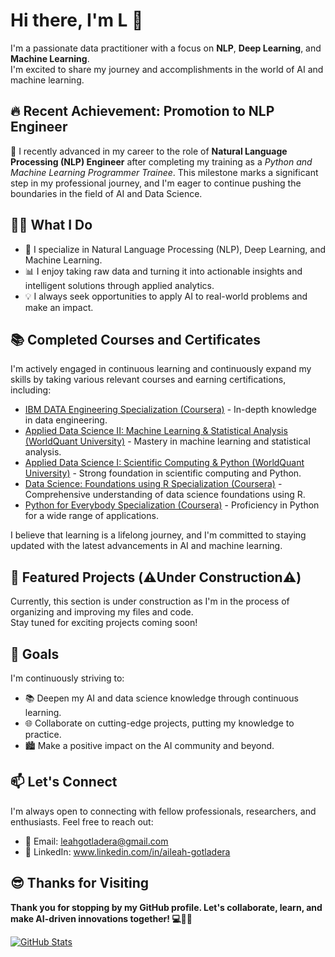 # Hi there, I'm L 👋

I'm a passionate data practitioner with a focus on **NLP**, **Deep Learning**, and **Machine Learning**.<br> 
I'm excited to share my journey and accomplishments in the world of AI and machine learning.

## 🔥 Recent Achievement: Promotion to NLP Engineer

🚀 I recently advanced in my career to the role of **Natural Language Processing (NLP) Engineer** after completing my training as a *Python and Machine Learning Programmer Trainee*. This milestone marks a significant step in my professional journey, and I'm eager to continue pushing the boundaries in the field of AI and Data Science.

## 👨‍💻 What I Do

- 🤖 I specialize in Natural Language Processing (NLP), Deep Learning, and Machine Learning.
- 📊 I enjoy taking raw data and turning it into actionable insights and intelligent solutions through applied analytics.
- 💡 I always seek opportunities to apply AI to real-world problems and make an impact.

## 📚 Completed Courses and Certificates

I'm actively engaged in continuous learning and continuously expand my skills by taking various relevant courses and earning certifications, including:

- [IBM DATA Engineering Specialization (Coursera)](https://www.coursera.org/account/accomplishments/specialization/certificate/SAS8LSXRA68G) - In-depth knowledge in data engineering.
- [Applied Data Science II: Machine Learning & Statistical Analysis (WorldQuant University)](https://www.credly.com/badges/9b343b38-015c-468a-9b92-4297e170730a/linked_in_profile) - Mastery in machine learning and statistical analysis.
- [Applied Data Science I: Scientific Computing & Python (WorldQuant University)](https://www.credly.com/badges/1c6023a4-c760-498e-a9b4-b1edd4be3f2c/linked_in_profile) - Strong foundation in scientific computing and Python.
- [Data Science: Foundations using R Specialization (Coursera)](https://www.coursera.org/account/accomplishments/specialization/certificate/2Q9C8HVBU3WT) - Comprehensive understanding of data science foundations using R.
- [Python for Everybody Specialization (Coursera)](https://www.coursera.org/account/accomplishments/specialization/certificate/AM43SYWZDZEV) - Proficiency in Python for a wide range of applications.

I believe that learning is a lifelong journey, and I'm committed to staying updated with the latest advancements in AI and machine learning.

## 🌟 Featured Projects (⚠️Under Construction⚠️)

Currently, this section is under construction as I'm in the process of organizing and improving my files and code.<br> 
Stay tuned for exciting projects coming soon!

## 🚀 Goals

I'm continuously striving to:

- 📚 Deepen my AI and data science knowledge through continuous learning.
- 🌐 Collaborate on cutting-edge projects, putting my knowledge to practice.
- 🏙 Make a positive impact on the AI community and beyond.

## 📫 Let's Connect

I'm always open to connecting with fellow professionals, researchers, and enthusiasts. Feel free to reach out:

- 📧 Email: <u>leahgotladera@gmail.com</u>
- 💼 LinkedIn: www.linkedin.com/in/aileah-gotladera

## 😎 Thanks for Visiting

**Thank you for stopping by my GitHub profile. Let's collaborate, learn, and make AI-driven innovations together! 💻🚀🔭**

[![GitHub Stats](https://github-readme-stats.vercel.app/api?username=YourGitHubUsername)](https://github.com/YourGitHubUsername)

